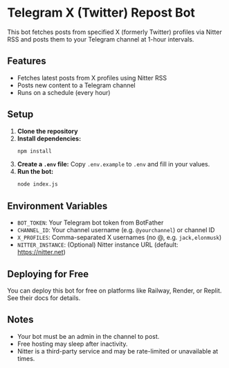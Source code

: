 # Telegram X (Twitter) Repost Bot

This bot fetches posts from specified X (formerly Twitter) profiles via Nitter RSS and posts them to your Telegram channel at 1-hour intervals.

## Features
- Fetches latest posts from X profiles using Nitter RSS
- Posts new content to a Telegram channel
- Runs on a schedule (every hour)

## Setup

1. **Clone the repository**
2. **Install dependencies:**
   ```bash
   npm install
   ```
3. **Create a `.env` file:**
   Copy `.env.example` to `.env` and fill in your values.
4. **Run the bot:**
   ```bash
   node index.js
   ```

## Environment Variables
- `BOT_TOKEN`: Your Telegram bot token from BotFather
- `CHANNEL_ID`: Your channel username (e.g. `@yourchannel`) or channel ID
- `X_PROFILES`: Comma-separated X usernames (no @, e.g. `jack,elonmusk`)
- `NITTER_INSTANCE`: (Optional) Nitter instance URL (default: https://nitter.net)

## Deploying for Free
You can deploy this bot for free on platforms like Railway, Render, or Replit. See their docs for details.

## Notes
- Your bot must be an admin in the channel to post.
- Free hosting may sleep after inactivity.
- Nitter is a third-party service and may be rate-limited or unavailable at times. 